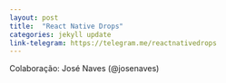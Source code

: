 ```yaml
---
layout: post
title:  "React Native Drops"
categories: jekyll update
link-telegram: https://telegram.me/reactnativedrops
---
```

Colaboração: José Naves (@josenaves)
